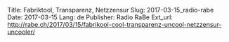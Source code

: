 Title: Fabriktool, Transparenz, Netzzensur
Slug: 2017-03-15_radio-rabe
Date: 2017-03-15
Lang: de
Publisher: Radio RaBe
Ext_url: http://rabe.ch/2017/03/15/fabrikool-cool-transparenz-uncool-netzzensur-uncooler/
